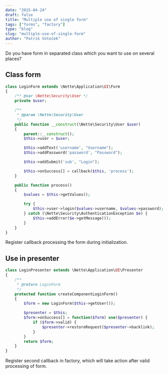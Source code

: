 ```yaml
---
date: "2015-04-24"
draft: false
title: "Multiple use of single form"
tags: ["forms", "factory"]
type: "blog"
slug: "multiple-use-of-single-form"
author: "Patrik Votoček"
---
```


Do you have form in separated class which you want to use on several places?

## Class form

```php
class LoginForm extends \Nette\Application\UI\Form
{
	/** @var \Nette\Security\User */
	private $user;

	/**
	 * @param \Nette\Security\User
	 */
	public function __construct(\Nette\Security\User $user)
	{
		parent::__construct();
		$this->user = $user;

		$this->addText('username', "Username");
		$this->addPassword('password', "Password");

		$this->addSubmit('sub', "Login");

		$this->onSuccess[] = callback($this, 'process');
	}

	public function process()
	{
		$values = $this->getValues();

		try {
			$this->user->login($values->username, $values->password);
		} catch (\Nette\Security\AuthenticationException $e) {
			$this->addError($e->getMessage());
		}
	}
}
```

Register callback processing the form during initialization.

Use in presenter
---
```php
class LoginPresenter extends \Nette\Application\UI\Presenter
{
	/**
	 * @return LoginForm
	 */
	protected function createComponentLoginForm()
	{
		$form = new LoginForm($this->getUser());

		$presenter = $this;
		$form->onSuccess[] = function($form) use($presenter) {
			if ($form->valid) {
				$presenter->restoreRequest($presenter->backlink);
			}
		}
		return $form;
	}
}
```

Register second callback in factory, which will take action after valid processing of form.
